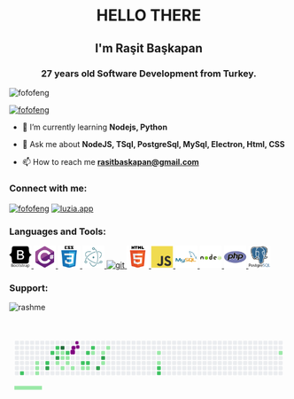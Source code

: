 
<!---
fofofeng/fofofeng is a ✨ special ✨ repository because its `README.md` (this file) appears on your GitHub profile.
You can click the Preview link to take a look at your changes.
--->
<h1 align="center"> HELLO THERE</h1>
<h2 align="center"> I'm Raşit Başkapan</h2>
<h3 align="center">27 years old Software Development from Turkey.</h3>

<p align="left"> <img src="https://komarev.com/ghpvc/?username=rasitbskpn&label=Total%20view&color=08fd7e&style=flat" alt="fofofeng" /> </p>

<p align="left"> <a href="https://twitter.com/fofofeng" target="blank"><img src="https://img.shields.io/twitter/follow/fofofeng?logo=twitter&style=for-the-badge" alt="fofofeng" /></a> </p>

- 🌱 I’m currently learning **Nodejs, Python**

- 💬 Ask me about **NodeJS, TSql, PostgreSql, MySql, Electron, Html, CSS**

- 📫 How to reach me **rasitbaskapan@gmail.com**

<h3 align="left">Connect with me:</h3>
<p align="left">
<a href="https://twitter.com/fofofeng" target="blank"><img align="center" src="https://raw.githubusercontent.com/rahuldkjain/github-profile-readme-generator/master/src/images/icons/Social/twitter.svg" alt="fofofeng" height="30" width="40" /></a>
<a href="https://instagram.com/luzia.app" target="blank"><img align="center" src="https://raw.githubusercontent.com/rahuldkjain/github-profile-readme-generator/master/src/images/icons/Social/instagram.svg" alt="luzia.app" height="30" width="40" /></a>
</p>

<h3 align="left">Languages and Tools:</h3>
<p align="left">  <a href="https://getbootstrap.com" target="_blank"> <img src="https://raw.githubusercontent.com/devicons/devicon/master/icons/bootstrap/bootstrap-plain-wordmark.svg" alt="bootstrap" width="40" height="40"/> </a>  <a href="https://www.w3schools.com/cs/" target="_blank"> <img src="https://raw.githubusercontent.com/devicons/devicon/master/icons/csharp/csharp-original.svg" alt="csharp" width="40" height="40"/> </a> <a href="https://www.w3schools.com/css/" target="_blank"> <img src="https://raw.githubusercontent.com/devicons/devicon/master/icons/css3/css3-original-wordmark.svg" alt="css3" width="40" height="40"/> </a> <a href="https://www.electronjs.org" target="_blank"> <img src="https://raw.githubusercontent.com/devicons/devicon/master/icons/electron/electron-original.svg" alt="electron" width="40" height="40"/> </a> <a href="https://git-scm.com/" target="_blank"> <img src="https://www.vectorlogo.zone/logos/git-scm/git-scm-icon.svg" alt="git" width="40" height="40"/> </a> <a href="https://www.w3.org/html/" target="_blank"> <img src="https://raw.githubusercontent.com/devicons/devicon/master/icons/html5/html5-original-wordmark.svg" alt="html5" width="40" height="40"/> </a> <a href="https://developer.mozilla.org/en-US/docs/Web/JavaScript" target="_blank"> <img src="https://raw.githubusercontent.com/devicons/devicon/master/icons/javascript/javascript-original.svg" alt="javascript" width="40" height="40"/> </a> <a href="https://www.mysql.com/" target="_blank"> <img src="https://raw.githubusercontent.com/devicons/devicon/master/icons/mysql/mysql-original-wordmark.svg" alt="mysql" width="40" height="40"/> </a> <a href="https://nodejs.org" target="_blank"> <img src="https://raw.githubusercontent.com/devicons/devicon/master/icons/nodejs/nodejs-original-wordmark.svg" alt="nodejs" width="40" height="40"/> </a> <a href="https://www.php.net" target="_blank"> <img src="https://raw.githubusercontent.com/devicons/devicon/master/icons/php/php-original.svg" alt="php" width="40" height="40"/> </a> <a href="https://www.postgresql.org" target="_blank"> <img src="https://raw.githubusercontent.com/devicons/devicon/master/icons/postgresql/postgresql-original-wordmark.svg" alt="postgresql" width="40" height="40"/> </a>  </p>

<h3 align="left">Support:</h3>
<p><a href="https://www.buymeacoffee.com/rashme"> <img align="left" src="https://cdn.buymeacoffee.com/buttons/v2/default-yellow.png" height="50" width="210" alt="rashme" /></a></p><br><br>

<svg viewBox="-16 -32 880 192" width="880" height="192" xmlns="http://www.w3.org/2000/svg"><desc>Generated with https://github.com/Platane/snk</desc><style>@keyframes c0{71.9%{fill:var(--c2)}71.92%,to{fill:var(--ce)}}@keyframes c1{22.09%{fill:var(--c1)}22.11%,to{fill:var(--ce)}}@keyframes c2{21.71%{fill:var(--c1)}21.73%,to{fill:var(--ce)}}@keyframes c3{21.34%{fill:var(--c1)}21.36%,to{fill:var(--ce)}}@keyframes c4{2.99%{fill:var(--c1)}3.01%,to{fill:var(--ce)}}@keyframes c5{69.28%{fill:var(--c2)}69.3%,to{fill:var(--ce)}}@keyframes c6{92.87%{fill:var(--c3)}92.89%,to{fill:var(--ce)}}@keyframes c7{3.36%{fill:var(--c1)}3.38%,to{fill:var(--ce)}}@keyframes c8{61.41%{fill:var(--c2)}61.43%,to{fill:var(--ce)}}@keyframes c9{60.66%{fill:var(--c2)}60.68%,to{fill:var(--ce)}}@keyframes ca{60.29%{fill:var(--c1)}60.31%,to{fill:var(--ce)}}@keyframes cb{91.38%{fill:var(--c3)}91.4%,to{fill:var(--ce)}}@keyframes cc{18.34%{fill:var(--c1)}18.36%,to{fill:var(--ce)}}@keyframes cd{95.5%{fill:var(--c4)}95.52%,to{fill:var(--ce)}}@keyframes ce{59.92%{fill:var(--c1)}59.94%,to{fill:var(--ce)}}@keyframes cf{7.86%{fill:var(--c1)}7.88%,to{fill:var(--ce)}}@keyframes cg{19.09%{fill:var(--c1)}19.11%,to{fill:var(--ce)}}@keyframes ch{62.54%{fill:var(--c2)}62.56%,to{fill:var(--ce)}}@keyframes ci{7.48%{fill:var(--c1)}7.5%,to{fill:var(--ce)}}@keyframes cj{8.6%{fill:var(--c1)}8.62%,to{fill:var(--ce)}}@keyframes ck{6.36%{fill:var(--c1)}6.38%,to{fill:var(--ce)}}@keyframes cl{9.35%{fill:var(--c1)}9.37%,to{fill:var(--ce)}}@keyframes cm{5.61%{fill:var(--c1)}5.63%,to{fill:var(--ce)}}@keyframes cn{66.66%{fill:var(--c2)}66.68%,to{fill:var(--ce)}}@keyframes co{10.1%{fill:var(--c1)}10.12%,to{fill:var(--ce)}}@keyframes cp{64.03%{fill:var(--c2)}64.05%,to{fill:var(--ce)}}@keyframes cq{66.28%{fill:var(--c2)}66.3%,to{fill:var(--ce)}}@keyframes cr{10.48%{fill:var(--c1)}10.5%,to{fill:var(--ce)}}@keyframes cs{64.78%{fill:var(--c2)}64.8%,to{fill:var(--ce)}}@keyframes ct{14.97%{fill:var(--c1)}14.99%,to{fill:var(--ce)}}@keyframes cu{86.88%{fill:var(--c3)}86.9%,to{fill:var(--ce)}}@keyframes cv{14.22%{fill:var(--c1)}14.24%,to{fill:var(--ce)}}@keyframes cw{88%{fill:var(--c3)}88.02%,to{fill:var(--ce)}}@keyframes cx{11.98%{fill:var(--c1)}12%,to{fill:var(--ce)}}@keyframes cy{13.47%{fill:var(--c1)}13.49%,to{fill:var(--ce)}}@keyframes cz{32.57%{fill:var(--c1)}32.59%,to{fill:var(--ce)}}@keyframes c10{33.32%{fill:var(--c1)}33.34%,to{fill:var(--ce)}}@keyframes c11{82.39%{fill:var(--c2)}82.41%,to{fill:var(--ce)}}@keyframes c12{82.01%{fill:var(--c2)}82.03%,to{fill:var(--ce)}}@keyframes c13{43.06%{fill:var(--c1)}43.08%,to{fill:var(--ce)}}@keyframes u0{2.99%{transform:scale(0,1)}3.01%,3.36%{transform:scale(.04,1)}3.38%,5.61%{transform:scale(.08,1)}5.63%,6.36%{transform:scale(.13,1)}6.38%,7.48%{transform:scale(.17,1)}7.5%,7.86%{transform:scale(.21,1)}7.88%,8.6%{transform:scale(.25,1)}8.62%,9.35%{transform:scale(.29,1)}10.1%,9.37%{transform:scale(.33,1)}10.12%,10.48%{transform:scale(.38,1)}10.5%,11.98%{transform:scale(.42,1)}12%,13.47%{transform:scale(.46,1)}13.49%,14.22%{transform:scale(.5,1)}14.24%,14.97%{transform:scale(.54,1)}14.99%,18.34%{transform:scale(.58,1)}18.36%,19.09%{transform:scale(.63,1)}19.11%,21.34%{transform:scale(.67,1)}21.36%,21.71%{transform:scale(.71,1)}21.73%,22.09%{transform:scale(.75,1)}22.11%,32.57%{transform:scale(.79,1)}32.59%,33.32%{transform:scale(.83,1)}33.34%,43.06%{transform:scale(.88,1)}43.08%,59.92%{transform:scale(.92,1)}59.94%,60.29%{transform:scale(.96,1)}60.31%,to{transform:scale(1,1)}}@keyframes u1{60.66%{transform:scale(0,1)}60.68%,61.41%{transform:scale(.09,1)}61.43%,62.54%{transform:scale(.18,1)}62.56%,64.03%{transform:scale(.27,1)}64.05%,64.78%{transform:scale(.36,1)}64.8%,66.28%{transform:scale(.45,1)}66.3%,66.66%{transform:scale(.55,1)}66.68%,69.28%{transform:scale(.64,1)}69.3%,71.9%{transform:scale(.73,1)}71.92%,82.01%{transform:scale(.82,1)}82.03%,82.39%{transform:scale(.91,1)}82.41%,to{transform:scale(1,1)}}@keyframes u2{86.88%{transform:scale(0,1)}86.9%,88%{transform:scale(.25,1)}88.02%,91.38%{transform:scale(.5,1)}91.4%,92.87%{transform:scale(.75,1)}92.89%,to{transform:scale(1,1)}}@keyframes u3{95.5%{transform:scale(0,1)}95.52%,to{transform:scale(1,1)}}@keyframes s0{0%,99.63%{transform:translate(0,-16px)}.37%{transform:translate(0,0)}2.62%{transform:translate(96px,0)}3%{transform:translate(96px,16px)}3.37%,61.05%{transform:translate(112px,16px)}3.75%{transform:translate(112px,0)}5.62%{transform:translate(192px,0)}5.99%{transform:translate(192px,16px)}6.37%{transform:translate(176px,16px)}7.12%{transform:translate(176px,48px)}17.6%,59.55%,7.87%{transform:translate(144px,48px)}17.98%,8.24%{transform:translate(144px,64px)}8.99%{transform:translate(176px,64px)}9.36%{transform:translate(176px,80px)}10.86%{transform:translate(240px,80px)}11.24%{transform:translate(240px,64px)}12.36%{transform:translate(288px,64px)}13.48%{transform:translate(288px,16px)}13.86%{transform:translate(272px,16px)}14.23%{transform:translate(272px,32px)}14.98%,56.93%,64.42%{transform:translate(240px,32px)}15.36%,57.3%{transform:translate(240px,48px)}18.35%{transform:translate(128px,64px)}18.73%{transform:translate(128px,80px)}19.1%,94.01%{transform:translate(144px,80px)}19.48%{transform:translate(144px,96px)}21.35%{transform:translate(64px,96px)}22.1%{transform:translate(64px,64px)}22.47%{transform:translate(80px,64px)}22.85%{transform:translate(80px,48px)}23.6%{transform:translate(112px,48px)}23.97%{transform:translate(112px,64px)}25.84%{transform:translate(192px,64px)}26.22%{transform:translate(192px,48px)}27.72%{transform:translate(256px,48px)}28.09%{transform:translate(256px,32px)}32.58%{transform:translate(448px,32px)}33.33%{transform:translate(448px,64px)}42.32%{transform:translate(832px,64px)}43.07%{transform:translate(832px,32px)}59.93%{transform:translate(144px,32px)}60.3%{transform:translate(128px,32px)}60.67%{transform:translate(128px,16px)}61.42%{transform:translate(112px,32px)}64.79%{transform:translate(240px,16px)}65.17%{transform:translate(224px,16px)}66.29%{transform:translate(224px,64px)}71.16%{transform:translate(16px,64px)}71.91%{transform:translate(16px,96px)}82.02%{transform:translate(448px,96px)}82.4%{transform:translate(448px,80px)}86.89%{transform:translate(256px,80px)}87.27%{transform:translate(256px,64px)}87.64%{transform:translate(272px,64px)}88.01%{transform:translate(272px,48px)}92.13%{transform:translate(96px,48px)}92.88%{transform:translate(96px,80px)}95.88%{transform:translate(144px,0)}97.75%{transform:translate(64px,0)}98.13%{transform:translate(64px,-16px)}}@keyframes s1{0%,99.63%{transform:translate(16px,-16px)}.37%{transform:translate(0,-16px)}.75%{transform:translate(0,0)}3%{transform:translate(96px,0)}3.37%{transform:translate(96px,16px)}3.75%,61.42%{transform:translate(112px,16px)}4.12%{transform:translate(112px,0)}5.99%{transform:translate(192px,0)}6.37%{transform:translate(192px,16px)}6.74%{transform:translate(176px,16px)}7.49%{transform:translate(176px,48px)}17.98%,59.93%,8.24%{transform:translate(144px,48px)}18.35%,8.61%{transform:translate(144px,64px)}9.36%{transform:translate(176px,64px)}9.74%{transform:translate(176px,80px)}11.24%{transform:translate(240px,80px)}11.61%{transform:translate(240px,64px)}12.73%{transform:translate(288px,64px)}13.86%{transform:translate(288px,16px)}14.23%{transform:translate(272px,16px)}14.61%{transform:translate(272px,32px)}15.36%,57.3%,64.79%{transform:translate(240px,32px)}15.73%,57.68%{transform:translate(240px,48px)}18.73%{transform:translate(128px,64px)}19.1%{transform:translate(128px,80px)}19.48%,94.38%{transform:translate(144px,80px)}19.85%{transform:translate(144px,96px)}21.72%{transform:translate(64px,96px)}22.47%{transform:translate(64px,64px)}22.85%{transform:translate(80px,64px)}23.22%{transform:translate(80px,48px)}23.97%{transform:translate(112px,48px)}24.34%{transform:translate(112px,64px)}26.22%{transform:translate(192px,64px)}26.59%{transform:translate(192px,48px)}28.09%{transform:translate(256px,48px)}28.46%{transform:translate(256px,32px)}32.96%{transform:translate(448px,32px)}33.71%{transform:translate(448px,64px)}42.7%{transform:translate(832px,64px)}43.45%{transform:translate(832px,32px)}60.3%{transform:translate(144px,32px)}60.67%{transform:translate(128px,32px)}61.05%{transform:translate(128px,16px)}61.8%{transform:translate(112px,32px)}65.17%{transform:translate(240px,16px)}65.54%{transform:translate(224px,16px)}66.67%{transform:translate(224px,64px)}71.54%{transform:translate(16px,64px)}72.28%{transform:translate(16px,96px)}82.4%{transform:translate(448px,96px)}82.77%{transform:translate(448px,80px)}87.27%{transform:translate(256px,80px)}87.64%{transform:translate(256px,64px)}88.01%{transform:translate(272px,64px)}88.39%{transform:translate(272px,48px)}92.51%{transform:translate(96px,48px)}93.26%{transform:translate(96px,80px)}96.25%{transform:translate(144px,0)}98.13%{transform:translate(64px,0)}98.5%{transform:translate(64px,-16px)}}@keyframes s2{0%,99.63%{transform:translate(32px,-16px)}.75%{transform:translate(0,-16px)}1.12%{transform:translate(0,0)}3.37%{transform:translate(96px,0)}3.75%{transform:translate(96px,16px)}4.12%,61.8%{transform:translate(112px,16px)}4.49%{transform:translate(112px,0)}6.37%{transform:translate(192px,0)}6.74%{transform:translate(192px,16px)}7.12%{transform:translate(176px,16px)}7.87%{transform:translate(176px,48px)}18.35%,60.3%,8.61%{transform:translate(144px,48px)}18.73%,8.99%{transform:translate(144px,64px)}9.74%{transform:translate(176px,64px)}10.11%{transform:translate(176px,80px)}11.61%{transform:translate(240px,80px)}11.99%{transform:translate(240px,64px)}13.11%{transform:translate(288px,64px)}14.23%{transform:translate(288px,16px)}14.61%{transform:translate(272px,16px)}14.98%{transform:translate(272px,32px)}15.73%,57.68%,65.17%{transform:translate(240px,32px)}16.1%,58.05%{transform:translate(240px,48px)}19.1%{transform:translate(128px,64px)}19.48%{transform:translate(128px,80px)}19.85%,94.76%{transform:translate(144px,80px)}20.22%{transform:translate(144px,96px)}22.1%{transform:translate(64px,96px)}22.85%{transform:translate(64px,64px)}23.22%{transform:translate(80px,64px)}23.6%{transform:translate(80px,48px)}24.34%{transform:translate(112px,48px)}24.72%{transform:translate(112px,64px)}26.59%{transform:translate(192px,64px)}26.97%{transform:translate(192px,48px)}28.46%{transform:translate(256px,48px)}28.84%{transform:translate(256px,32px)}33.33%{transform:translate(448px,32px)}34.08%{transform:translate(448px,64px)}43.07%{transform:translate(832px,64px)}43.82%{transform:translate(832px,32px)}60.67%{transform:translate(144px,32px)}61.05%{transform:translate(128px,32px)}61.42%{transform:translate(128px,16px)}62.17%{transform:translate(112px,32px)}65.54%{transform:translate(240px,16px)}65.92%{transform:translate(224px,16px)}67.04%{transform:translate(224px,64px)}71.91%{transform:translate(16px,64px)}72.66%{transform:translate(16px,96px)}82.77%{transform:translate(448px,96px)}83.15%{transform:translate(448px,80px)}87.64%{transform:translate(256px,80px)}88.01%{transform:translate(256px,64px)}88.39%{transform:translate(272px,64px)}88.76%{transform:translate(272px,48px)}92.88%{transform:translate(96px,48px)}93.63%{transform:translate(96px,80px)}96.63%{transform:translate(144px,0)}98.5%{transform:translate(64px,0)}98.88%{transform:translate(64px,-16px)}}@keyframes s3{0%,99.63%{transform:translate(48px,-16px)}1.12%{transform:translate(0,-16px)}1.5%{transform:translate(0,0)}3.75%{transform:translate(96px,0)}4.12%{transform:translate(96px,16px)}4.49%,62.17%{transform:translate(112px,16px)}4.87%{transform:translate(112px,0)}6.74%{transform:translate(192px,0)}7.12%{transform:translate(192px,16px)}7.49%{transform:translate(176px,16px)}8.24%{transform:translate(176px,48px)}18.73%,60.67%,8.99%{transform:translate(144px,48px)}19.1%,9.36%{transform:translate(144px,64px)}10.11%{transform:translate(176px,64px)}10.49%{transform:translate(176px,80px)}11.99%{transform:translate(240px,80px)}12.36%{transform:translate(240px,64px)}13.48%{transform:translate(288px,64px)}14.61%{transform:translate(288px,16px)}14.98%{transform:translate(272px,16px)}15.36%{transform:translate(272px,32px)}16.1%,58.05%,65.54%{transform:translate(240px,32px)}16.48%,58.43%{transform:translate(240px,48px)}19.48%{transform:translate(128px,64px)}19.85%{transform:translate(128px,80px)}20.22%,95.13%{transform:translate(144px,80px)}20.6%{transform:translate(144px,96px)}22.47%{transform:translate(64px,96px)}23.22%{transform:translate(64px,64px)}23.6%{transform:translate(80px,64px)}23.97%{transform:translate(80px,48px)}24.72%{transform:translate(112px,48px)}25.09%{transform:translate(112px,64px)}26.97%{transform:translate(192px,64px)}27.34%{transform:translate(192px,48px)}28.84%{transform:translate(256px,48px)}29.21%{transform:translate(256px,32px)}33.71%{transform:translate(448px,32px)}34.46%{transform:translate(448px,64px)}43.45%{transform:translate(832px,64px)}44.19%{transform:translate(832px,32px)}61.05%{transform:translate(144px,32px)}61.42%{transform:translate(128px,32px)}61.8%{transform:translate(128px,16px)}62.55%{transform:translate(112px,32px)}65.92%{transform:translate(240px,16px)}66.29%{transform:translate(224px,16px)}67.42%{transform:translate(224px,64px)}72.28%{transform:translate(16px,64px)}73.03%{transform:translate(16px,96px)}83.15%{transform:translate(448px,96px)}83.52%{transform:translate(448px,80px)}88.01%{transform:translate(256px,80px)}88.39%{transform:translate(256px,64px)}88.76%{transform:translate(272px,64px)}89.14%{transform:translate(272px,48px)}93.26%{transform:translate(96px,48px)}94.01%{transform:translate(96px,80px)}97%{transform:translate(144px,0)}98.88%{transform:translate(64px,0)}99.25%{transform:translate(64px,-16px)}}:root{--cb:#1b1f230a;--cs:purple;--ce:#ebedf0;--c0:#ebedf0;--c1:#9be9a8;--c2:#40c463;--c3:#30a14e;--c4:#216e39}@media (prefers-color-scheme:dark){:root{--cb:#1b1f230a;--cs:purple;--ce:#161b22;--c1:#01311f;--c2:#034525;--c3:#0f6d31;--c4:#00c647}}.c{shape-rendering:geometricPrecision;fill:var(--ce);stroke-width:1px;stroke:var(--cb);animation:none 26700ms linear infinite}.c.c0{fill:var(--c2);animation-name:c0}.c.c1{fill:var(--c1);animation-name:c1}.c.c2,.c.c3,.c.c4{fill:var(--c1);animation-name:c2}.c.c3,.c.c4{animation-name:c3}.c.c4{animation-name:c4}.c.c5{fill:var(--c2);animation-name:c5}.c.c6{fill:var(--c3);animation-name:c6}.c.c7{fill:var(--c1);animation-name:c7}.c.c8,.c.c9{fill:var(--c2);animation-name:c8}.c.c9{animation-name:c9}.c.ca{fill:var(--c1);animation-name:ca}.c.cb{fill:var(--c3);animation-name:cb}.c.cc{fill:var(--c1);animation-name:cc}.c.cd{fill:var(--c4);animation-name:cd}.c.ce,.c.cf,.c.cg{fill:var(--c1);animation-name:ce}.c.cf,.c.cg{animation-name:cf}.c.cg{animation-name:cg}.c.ch{fill:var(--c2);animation-name:ch}.c.ci,.c.cj{fill:var(--c1);animation-name:ci}.c.cj{animation-name:cj}.c.ck,.c.cl,.c.cm{fill:var(--c1);animation-name:ck}.c.cl,.c.cm{animation-name:cl}.c.cm{animation-name:cm}.c.cn{fill:var(--c2);animation-name:cn}.c.co{fill:var(--c1);animation-name:co}.c.cp,.c.cq{fill:var(--c2);animation-name:cp}.c.cq{animation-name:cq}.c.cr{fill:var(--c1);animation-name:cr}.c.cs{fill:var(--c2);animation-name:cs}.c.ct{fill:var(--c1);animation-name:ct}.c.cu{fill:var(--c3);animation-name:cu}.c.cv{fill:var(--c1);animation-name:cv}.c.cw{fill:var(--c3);animation-name:cw}.c.cx{fill:var(--c1);animation-name:cx}.c.c10,.c.cy,.c.cz{fill:var(--c1);animation-name:cy}.c.c10,.c.cz{animation-name:cz}.c.c10{animation-name:c10}.c.c11,.c.c12{fill:var(--c2);animation-name:c11}.c.c12{animation-name:c12}.c.c13{fill:var(--c1);animation-name:c13}.s,.u{animation:none linear 26700ms infinite}.u,.u.u0{transform-origin:0 0}.u{transform:scale(0,1)}.u.u0{fill:var(--c1);animation-name:u0}.u.u1{fill:var(--c2);animation-name:u1;transform-origin:508.8px 0}.u.u2{fill:var(--c3);animation-name:u2;transform-origin:742px 0}.u.u3{fill:var(--c4);animation-name:u3;transform-origin:826.8px 0}.s{shape-rendering:geometricPrecision;fill:var(--cs)}.s.s0{transform:translate(0,-16px);animation-name:s0}.s.s1{transform:translate(16px,-16px);animation-name:s1}.s.s2{transform:translate(32px,-16px);animation-name:s2}.s.s3{transform:translate(48px,-16px);animation-name:s3}</style><rect class="c" x="2" y="2" rx="2" ry="2" width="12" height="12"/><rect class="c" x="2" y="18" rx="2" ry="2" width="12" height="12"/><rect class="c" x="2" y="34" rx="2" ry="2" width="12" height="12"/><rect class="c" x="2" y="50" rx="2" ry="2" width="12" height="12"/><rect class="c" x="2" y="66" rx="2" ry="2" width="12" height="12"/><rect class="c" x="2" y="82" rx="2" ry="2" width="12" height="12"/><rect class="c" x="2" y="98" rx="2" ry="2" width="12" height="12"/><rect class="c" x="18" y="2" rx="2" ry="2" width="12" height="12"/><rect class="c" x="18" y="18" rx="2" ry="2" width="12" height="12"/><rect class="c" x="18" y="34" rx="2" ry="2" width="12" height="12"/><rect class="c" x="18" y="50" rx="2" ry="2" width="12" height="12"/><rect class="c" x="18" y="66" rx="2" ry="2" width="12" height="12"/><rect class="c" x="18" y="82" rx="2" ry="2" width="12" height="12"/><rect class="c c0" x="18" y="98" rx="2" ry="2" width="12" height="12"/><rect class="c" x="34" y="2" rx="2" ry="2" width="12" height="12"/><rect class="c" x="34" y="18" rx="2" ry="2" width="12" height="12"/><rect class="c" x="34" y="34" rx="2" ry="2" width="12" height="12"/><rect class="c" x="34" y="50" rx="2" ry="2" width="12" height="12"/><rect class="c" x="34" y="66" rx="2" ry="2" width="12" height="12"/><rect class="c" x="34" y="82" rx="2" ry="2" width="12" height="12"/><rect class="c" x="34" y="98" rx="2" ry="2" width="12" height="12"/><rect class="c" x="50" y="2" rx="2" ry="2" width="12" height="12"/><rect class="c" x="50" y="18" rx="2" ry="2" width="12" height="12"/><rect class="c" x="50" y="34" rx="2" ry="2" width="12" height="12"/><rect class="c" x="50" y="50" rx="2" ry="2" width="12" height="12"/><rect class="c" x="50" y="66" rx="2" ry="2" width="12" height="12"/><rect class="c" x="50" y="82" rx="2" ry="2" width="12" height="12"/><rect class="c" x="50" y="98" rx="2" ry="2" width="12" height="12"/><rect class="c" x="66" y="2" rx="2" ry="2" width="12" height="12"/><rect class="c" x="66" y="18" rx="2" ry="2" width="12" height="12"/><rect class="c" x="66" y="34" rx="2" ry="2" width="12" height="12"/><rect class="c" x="66" y="50" rx="2" ry="2" width="12" height="12"/><rect class="c c1" x="66" y="66" rx="2" ry="2" width="12" height="12"/><rect class="c c2" x="66" y="82" rx="2" ry="2" width="12" height="12"/><rect class="c c3" x="66" y="98" rx="2" ry="2" width="12" height="12"/><rect class="c" x="82" y="2" rx="2" ry="2" width="12" height="12"/><rect class="c" x="82" y="18" rx="2" ry="2" width="12" height="12"/><rect class="c" x="82" y="34" rx="2" ry="2" width="12" height="12"/><rect class="c" x="82" y="50" rx="2" ry="2" width="12" height="12"/><rect class="c" x="82" y="66" rx="2" ry="2" width="12" height="12"/><rect class="c" x="82" y="82" rx="2" ry="2" width="12" height="12"/><rect class="c" x="82" y="98" rx="2" ry="2" width="12" height="12"/><rect class="c" x="98" y="2" rx="2" ry="2" width="12" height="12"/><rect class="c c4" x="98" y="18" rx="2" ry="2" width="12" height="12"/><rect class="c" x="98" y="34" rx="2" ry="2" width="12" height="12"/><rect class="c" x="98" y="50" rx="2" ry="2" width="12" height="12"/><rect class="c c5" x="98" y="66" rx="2" ry="2" width="12" height="12"/><rect class="c c6" x="98" y="82" rx="2" ry="2" width="12" height="12"/><rect class="c" x="98" y="98" rx="2" ry="2" width="12" height="12"/><rect class="c" x="114" y="2" rx="2" ry="2" width="12" height="12"/><rect class="c c7" x="114" y="18" rx="2" ry="2" width="12" height="12"/><rect class="c c8" x="114" y="34" rx="2" ry="2" width="12" height="12"/><rect class="c" x="114" y="50" rx="2" ry="2" width="12" height="12"/><rect class="c" x="114" y="66" rx="2" ry="2" width="12" height="12"/><rect class="c" x="114" y="82" rx="2" ry="2" width="12" height="12"/><rect class="c" x="114" y="98" rx="2" ry="2" width="12" height="12"/><rect class="c" x="130" y="2" rx="2" ry="2" width="12" height="12"/><rect class="c c9" x="130" y="18" rx="2" ry="2" width="12" height="12"/><rect class="c ca" x="130" y="34" rx="2" ry="2" width="12" height="12"/><rect class="c cb" x="130" y="50" rx="2" ry="2" width="12" height="12"/><rect class="c cc" x="130" y="66" rx="2" ry="2" width="12" height="12"/><rect class="c" x="130" y="82" rx="2" ry="2" width="12" height="12"/><rect class="c" x="130" y="98" rx="2" ry="2" width="12" height="12"/><rect class="c" x="146" y="2" rx="2" ry="2" width="12" height="12"/><rect class="c cd" x="146" y="18" rx="2" ry="2" width="12" height="12"/><rect class="c ce" x="146" y="34" rx="2" ry="2" width="12" height="12"/><rect class="c cf" x="146" y="50" rx="2" ry="2" width="12" height="12"/><rect class="c" x="146" y="66" rx="2" ry="2" width="12" height="12"/><rect class="c cg" x="146" y="82" rx="2" ry="2" width="12" height="12"/><rect class="c" x="146" y="98" rx="2" ry="2" width="12" height="12"/><rect class="c" x="162" y="2" rx="2" ry="2" width="12" height="12"/><rect class="c" x="162" y="18" rx="2" ry="2" width="12" height="12"/><rect class="c ch" x="162" y="34" rx="2" ry="2" width="12" height="12"/><rect class="c ci" x="162" y="50" rx="2" ry="2" width="12" height="12"/><rect class="c cj" x="162" y="66" rx="2" ry="2" width="12" height="12"/><rect class="c" x="162" y="82" rx="2" ry="2" width="12" height="12"/><rect class="c" x="162" y="98" rx="2" ry="2" width="12" height="12"/><rect class="c" x="178" y="2" rx="2" ry="2" width="12" height="12"/><rect class="c ck" x="178" y="18" rx="2" ry="2" width="12" height="12"/><rect class="c" x="178" y="34" rx="2" ry="2" width="12" height="12"/><rect class="c" x="178" y="50" rx="2" ry="2" width="12" height="12"/><rect class="c" x="178" y="66" rx="2" ry="2" width="12" height="12"/><rect class="c cl" x="178" y="82" rx="2" ry="2" width="12" height="12"/><rect class="c" x="178" y="98" rx="2" ry="2" width="12" height="12"/><rect class="c cm" x="194" y="2" rx="2" ry="2" width="12" height="12"/><rect class="c" x="194" y="18" rx="2" ry="2" width="12" height="12"/><rect class="c" x="194" y="34" rx="2" ry="2" width="12" height="12"/><rect class="c" x="194" y="50" rx="2" ry="2" width="12" height="12"/><rect class="c" x="194" y="66" rx="2" ry="2" width="12" height="12"/><rect class="c" x="194" y="82" rx="2" ry="2" width="12" height="12"/><rect class="c" x="194" y="98" rx="2" ry="2" width="12" height="12"/><rect class="c" x="210" y="2" rx="2" ry="2" width="12" height="12"/><rect class="c" x="210" y="18" rx="2" ry="2" width="12" height="12"/><rect class="c" x="210" y="34" rx="2" ry="2" width="12" height="12"/><rect class="c" x="210" y="50" rx="2" ry="2" width="12" height="12"/><rect class="c cn" x="210" y="66" rx="2" ry="2" width="12" height="12"/><rect class="c co" x="210" y="82" rx="2" ry="2" width="12" height="12"/><rect class="c" x="210" y="98" rx="2" ry="2" width="12" height="12"/><rect class="c" x="226" y="2" rx="2" ry="2" width="12" height="12"/><rect class="c" x="226" y="18" rx="2" ry="2" width="12" height="12"/><rect class="c cp" x="226" y="34" rx="2" ry="2" width="12" height="12"/><rect class="c" x="226" y="50" rx="2" ry="2" width="12" height="12"/><rect class="c cq" x="226" y="66" rx="2" ry="2" width="12" height="12"/><rect class="c cr" x="226" y="82" rx="2" ry="2" width="12" height="12"/><rect class="c" x="226" y="98" rx="2" ry="2" width="12" height="12"/><rect class="c" x="242" y="2" rx="2" ry="2" width="12" height="12"/><rect class="c cs" x="242" y="18" rx="2" ry="2" width="12" height="12"/><rect class="c ct" x="242" y="34" rx="2" ry="2" width="12" height="12"/><rect class="c" x="242" y="50" rx="2" ry="2" width="12" height="12"/><rect class="c" x="242" y="66" rx="2" ry="2" width="12" height="12"/><rect class="c" x="242" y="82" rx="2" ry="2" width="12" height="12"/><rect class="c" x="242" y="98" rx="2" ry="2" width="12" height="12"/><rect class="c" x="258" y="2" rx="2" ry="2" width="12" height="12"/><rect class="c" x="258" y="18" rx="2" ry="2" width="12" height="12"/><rect class="c" x="258" y="34" rx="2" ry="2" width="12" height="12"/><rect class="c" x="258" y="50" rx="2" ry="2" width="12" height="12"/><rect class="c" x="258" y="66" rx="2" ry="2" width="12" height="12"/><rect class="c cu" x="258" y="82" rx="2" ry="2" width="12" height="12"/><rect class="c" x="258" y="98" rx="2" ry="2" width="12" height="12"/><rect class="c" x="274" y="2" rx="2" ry="2" width="12" height="12"/><rect class="c" x="274" y="18" rx="2" ry="2" width="12" height="12"/><rect class="c cv" x="274" y="34" rx="2" ry="2" width="12" height="12"/><rect class="c cw" x="274" y="50" rx="2" ry="2" width="12" height="12"/><rect class="c cx" x="274" y="66" rx="2" ry="2" width="12" height="12"/><rect class="c" x="274" y="82" rx="2" ry="2" width="12" height="12"/><rect class="c" x="274" y="98" rx="2" ry="2" width="12" height="12"/><rect class="c" x="290" y="2" rx="2" ry="2" width="12" height="12"/><rect class="c cy" x="290" y="18" rx="2" ry="2" width="12" height="12"/><rect class="c" x="290" y="34" rx="2" ry="2" width="12" height="12"/><rect class="c" x="290" y="50" rx="2" ry="2" width="12" height="12"/><rect class="c" x="290" y="66" rx="2" ry="2" width="12" height="12"/><rect class="c" x="290" y="82" rx="2" ry="2" width="12" height="12"/><rect class="c" x="290" y="98" rx="2" ry="2" width="12" height="12"/><rect class="c" x="306" y="2" rx="2" ry="2" width="12" height="12"/><rect class="c" x="306" y="18" rx="2" ry="2" width="12" height="12"/><rect class="c" x="306" y="34" rx="2" ry="2" width="12" height="12"/><rect class="c" x="306" y="50" rx="2" ry="2" width="12" height="12"/><rect class="c" x="306" y="66" rx="2" ry="2" width="12" height="12"/><rect class="c" x="306" y="82" rx="2" ry="2" width="12" height="12"/><rect class="c" x="306" y="98" rx="2" ry="2" width="12" height="12"/><rect class="c" x="322" y="2" rx="2" ry="2" width="12" height="12"/><rect class="c" x="322" y="18" rx="2" ry="2" width="12" height="12"/><rect class="c" x="322" y="34" rx="2" ry="2" width="12" height="12"/><rect class="c" x="322" y="50" rx="2" ry="2" width="12" height="12"/><rect class="c" x="322" y="66" rx="2" ry="2" width="12" height="12"/><rect class="c" x="322" y="82" rx="2" ry="2" width="12" height="12"/><rect class="c" x="322" y="98" rx="2" ry="2" width="12" height="12"/><rect class="c" x="338" y="2" rx="2" ry="2" width="12" height="12"/><rect class="c" x="338" y="18" rx="2" ry="2" width="12" height="12"/><rect class="c" x="338" y="34" rx="2" ry="2" width="12" height="12"/><rect class="c" x="338" y="50" rx="2" ry="2" width="12" height="12"/><rect class="c" x="338" y="66" rx="2" ry="2" width="12" height="12"/><rect class="c" x="338" y="82" rx="2" ry="2" width="12" height="12"/><rect class="c" x="338" y="98" rx="2" ry="2" width="12" height="12"/><rect class="c" x="354" y="2" rx="2" ry="2" width="12" height="12"/><rect class="c" x="354" y="18" rx="2" ry="2" width="12" height="12"/><rect class="c" x="354" y="34" rx="2" ry="2" width="12" height="12"/><rect class="c" x="354" y="50" rx="2" ry="2" width="12" height="12"/><rect class="c" x="354" y="66" rx="2" ry="2" width="12" height="12"/><rect class="c" x="354" y="82" rx="2" ry="2" width="12" height="12"/><rect class="c" x="354" y="98" rx="2" ry="2" width="12" height="12"/><rect class="c" x="370" y="2" rx="2" ry="2" width="12" height="12"/><rect class="c" x="370" y="18" rx="2" ry="2" width="12" height="12"/><rect class="c" x="370" y="34" rx="2" ry="2" width="12" height="12"/><rect class="c" x="370" y="50" rx="2" ry="2" width="12" height="12"/><rect class="c" x="370" y="66" rx="2" ry="2" width="12" height="12"/><rect class="c" x="370" y="82" rx="2" ry="2" width="12" height="12"/><rect class="c" x="370" y="98" rx="2" ry="2" width="12" height="12"/><rect class="c" x="386" y="2" rx="2" ry="2" width="12" height="12"/><rect class="c" x="386" y="18" rx="2" ry="2" width="12" height="12"/><rect class="c" x="386" y="34" rx="2" ry="2" width="12" height="12"/><rect class="c" x="386" y="50" rx="2" ry="2" width="12" height="12"/><rect class="c" x="386" y="66" rx="2" ry="2" width="12" height="12"/><rect class="c" x="386" y="82" rx="2" ry="2" width="12" height="12"/><rect class="c" x="386" y="98" rx="2" ry="2" width="12" height="12"/><rect class="c" x="402" y="2" rx="2" ry="2" width="12" height="12"/><rect class="c" x="402" y="18" rx="2" ry="2" width="12" height="12"/><rect class="c" x="402" y="34" rx="2" ry="2" width="12" height="12"/><rect class="c" x="402" y="50" rx="2" ry="2" width="12" height="12"/><rect class="c" x="402" y="66" rx="2" ry="2" width="12" height="12"/><rect class="c" x="402" y="82" rx="2" ry="2" width="12" height="12"/><rect class="c" x="402" y="98" rx="2" ry="2" width="12" height="12"/><rect class="c" x="418" y="2" rx="2" ry="2" width="12" height="12"/><rect class="c" x="418" y="18" rx="2" ry="2" width="12" height="12"/><rect class="c" x="418" y="34" rx="2" ry="2" width="12" height="12"/><rect class="c" x="418" y="50" rx="2" ry="2" width="12" height="12"/><rect class="c" x="418" y="66" rx="2" ry="2" width="12" height="12"/><rect class="c" x="418" y="82" rx="2" ry="2" width="12" height="12"/><rect class="c" x="418" y="98" rx="2" ry="2" width="12" height="12"/><rect class="c" x="434" y="2" rx="2" ry="2" width="12" height="12"/><rect class="c" x="434" y="18" rx="2" ry="2" width="12" height="12"/><rect class="c" x="434" y="34" rx="2" ry="2" width="12" height="12"/><rect class="c" x="434" y="50" rx="2" ry="2" width="12" height="12"/><rect class="c" x="434" y="66" rx="2" ry="2" width="12" height="12"/><rect class="c" x="434" y="82" rx="2" ry="2" width="12" height="12"/><rect class="c" x="434" y="98" rx="2" ry="2" width="12" height="12"/><rect class="c" x="450" y="2" rx="2" ry="2" width="12" height="12"/><rect class="c" x="450" y="18" rx="2" ry="2" width="12" height="12"/><rect class="c cz" x="450" y="34" rx="2" ry="2" width="12" height="12"/><rect class="c" x="450" y="50" rx="2" ry="2" width="12" height="12"/><rect class="c c10" x="450" y="66" rx="2" ry="2" width="12" height="12"/><rect class="c c11" x="450" y="82" rx="2" ry="2" width="12" height="12"/><rect class="c c12" x="450" y="98" rx="2" ry="2" width="12" height="12"/><rect class="c" x="466" y="2" rx="2" ry="2" width="12" height="12"/><rect class="c" x="466" y="18" rx="2" ry="2" width="12" height="12"/><rect class="c" x="466" y="34" rx="2" ry="2" width="12" height="12"/><rect class="c" x="466" y="50" rx="2" ry="2" width="12" height="12"/><rect class="c" x="466" y="66" rx="2" ry="2" width="12" height="12"/><rect class="c" x="466" y="82" rx="2" ry="2" width="12" height="12"/><rect class="c" x="466" y="98" rx="2" ry="2" width="12" height="12"/><rect class="c" x="482" y="2" rx="2" ry="2" width="12" height="12"/><rect class="c" x="482" y="18" rx="2" ry="2" width="12" height="12"/><rect class="c" x="482" y="34" rx="2" ry="2" width="12" height="12"/><rect class="c" x="482" y="50" rx="2" ry="2" width="12" height="12"/><rect class="c" x="482" y="66" rx="2" ry="2" width="12" height="12"/><rect class="c" x="482" y="82" rx="2" ry="2" width="12" height="12"/><rect class="c" x="482" y="98" rx="2" ry="2" width="12" height="12"/><rect class="c" x="498" y="2" rx="2" ry="2" width="12" height="12"/><rect class="c" x="498" y="18" rx="2" ry="2" width="12" height="12"/><rect class="c" x="498" y="34" rx="2" ry="2" width="12" height="12"/><rect class="c" x="498" y="50" rx="2" ry="2" width="12" height="12"/><rect class="c" x="498" y="66" rx="2" ry="2" width="12" height="12"/><rect class="c" x="498" y="82" rx="2" ry="2" width="12" height="12"/><rect class="c" x="498" y="98" rx="2" ry="2" width="12" height="12"/><rect class="c" x="514" y="2" rx="2" ry="2" width="12" height="12"/><rect class="c" x="514" y="18" rx="2" ry="2" width="12" height="12"/><rect class="c" x="514" y="34" rx="2" ry="2" width="12" height="12"/><rect class="c" x="514" y="50" rx="2" ry="2" width="12" height="12"/><rect class="c" x="514" y="66" rx="2" ry="2" width="12" height="12"/><rect class="c" x="514" y="82" rx="2" ry="2" width="12" height="12"/><rect class="c" x="514" y="98" rx="2" ry="2" width="12" height="12"/><rect class="c" x="530" y="2" rx="2" ry="2" width="12" height="12"/><rect class="c" x="530" y="18" rx="2" ry="2" width="12" height="12"/><rect class="c" x="530" y="34" rx="2" ry="2" width="12" height="12"/><rect class="c" x="530" y="50" rx="2" ry="2" width="12" height="12"/><rect class="c" x="530" y="66" rx="2" ry="2" width="12" height="12"/><rect class="c" x="530" y="82" rx="2" ry="2" width="12" height="12"/><rect class="c" x="530" y="98" rx="2" ry="2" width="12" height="12"/><rect class="c" x="546" y="2" rx="2" ry="2" width="12" height="12"/><rect class="c" x="546" y="18" rx="2" ry="2" width="12" height="12"/><rect class="c" x="546" y="34" rx="2" ry="2" width="12" height="12"/><rect class="c" x="546" y="50" rx="2" ry="2" width="12" height="12"/><rect class="c" x="546" y="66" rx="2" ry="2" width="12" height="12"/><rect class="c" x="546" y="82" rx="2" ry="2" width="12" height="12"/><rect class="c" x="546" y="98" rx="2" ry="2" width="12" height="12"/><rect class="c" x="562" y="2" rx="2" ry="2" width="12" height="12"/><rect class="c" x="562" y="18" rx="2" ry="2" width="12" height="12"/><rect class="c" x="562" y="34" rx="2" ry="2" width="12" height="12"/><rect class="c" x="562" y="50" rx="2" ry="2" width="12" height="12"/><rect class="c" x="562" y="66" rx="2" ry="2" width="12" height="12"/><rect class="c" x="562" y="82" rx="2" ry="2" width="12" height="12"/><rect class="c" x="562" y="98" rx="2" ry="2" width="12" height="12"/><rect class="c" x="578" y="2" rx="2" ry="2" width="12" height="12"/><rect class="c" x="578" y="18" rx="2" ry="2" width="12" height="12"/><rect class="c" x="578" y="34" rx="2" ry="2" width="12" height="12"/><rect class="c" x="578" y="50" rx="2" ry="2" width="12" height="12"/><rect class="c" x="578" y="66" rx="2" ry="2" width="12" height="12"/><rect class="c" x="578" y="82" rx="2" ry="2" width="12" height="12"/><rect class="c" x="578" y="98" rx="2" ry="2" width="12" height="12"/><rect class="c" x="594" y="2" rx="2" ry="2" width="12" height="12"/><rect class="c" x="594" y="18" rx="2" ry="2" width="12" height="12"/><rect class="c" x="594" y="34" rx="2" ry="2" width="12" height="12"/><rect class="c" x="594" y="50" rx="2" ry="2" width="12" height="12"/><rect class="c" x="594" y="66" rx="2" ry="2" width="12" height="12"/><rect class="c" x="594" y="82" rx="2" ry="2" width="12" height="12"/><rect class="c" x="594" y="98" rx="2" ry="2" width="12" height="12"/><rect class="c" x="610" y="2" rx="2" ry="2" width="12" height="12"/><rect class="c" x="610" y="18" rx="2" ry="2" width="12" height="12"/><rect class="c" x="610" y="34" rx="2" ry="2" width="12" height="12"/><rect class="c" x="610" y="50" rx="2" ry="2" width="12" height="12"/><rect class="c" x="610" y="66" rx="2" ry="2" width="12" height="12"/><rect class="c" x="610" y="82" rx="2" ry="2" width="12" height="12"/><rect class="c" x="610" y="98" rx="2" ry="2" width="12" height="12"/><rect class="c" x="626" y="2" rx="2" ry="2" width="12" height="12"/><rect class="c" x="626" y="18" rx="2" ry="2" width="12" height="12"/><rect class="c" x="626" y="34" rx="2" ry="2" width="12" height="12"/><rect class="c" x="626" y="50" rx="2" ry="2" width="12" height="12"/><rect class="c" x="626" y="66" rx="2" ry="2" width="12" height="12"/><rect class="c" x="626" y="82" rx="2" ry="2" width="12" height="12"/><rect class="c" x="626" y="98" rx="2" ry="2" width="12" height="12"/><rect class="c" x="642" y="2" rx="2" ry="2" width="12" height="12"/><rect class="c" x="642" y="18" rx="2" ry="2" width="12" height="12"/><rect class="c" x="642" y="34" rx="2" ry="2" width="12" height="12"/><rect class="c" x="642" y="50" rx="2" ry="2" width="12" height="12"/><rect class="c" x="642" y="66" rx="2" ry="2" width="12" height="12"/><rect class="c" x="642" y="82" rx="2" ry="2" width="12" height="12"/><rect class="c" x="642" y="98" rx="2" ry="2" width="12" height="12"/><rect class="c" x="658" y="2" rx="2" ry="2" width="12" height="12"/><rect class="c" x="658" y="18" rx="2" ry="2" width="12" height="12"/><rect class="c" x="658" y="34" rx="2" ry="2" width="12" height="12"/><rect class="c" x="658" y="50" rx="2" ry="2" width="12" height="12"/><rect class="c" x="658" y="66" rx="2" ry="2" width="12" height="12"/><rect class="c" x="658" y="82" rx="2" ry="2" width="12" height="12"/><rect class="c" x="658" y="98" rx="2" ry="2" width="12" height="12"/><rect class="c" x="674" y="2" rx="2" ry="2" width="12" height="12"/><rect class="c" x="674" y="18" rx="2" ry="2" width="12" height="12"/><rect class="c" x="674" y="34" rx="2" ry="2" width="12" height="12"/><rect class="c" x="674" y="50" rx="2" ry="2" width="12" height="12"/><rect class="c" x="674" y="66" rx="2" ry="2" width="12" height="12"/><rect class="c" x="674" y="82" rx="2" ry="2" width="12" height="12"/><rect class="c" x="674" y="98" rx="2" ry="2" width="12" height="12"/><rect class="c" x="690" y="2" rx="2" ry="2" width="12" height="12"/><rect class="c" x="690" y="18" rx="2" ry="2" width="12" height="12"/><rect class="c" x="690" y="34" rx="2" ry="2" width="12" height="12"/><rect class="c" x="690" y="50" rx="2" ry="2" width="12" height="12"/><rect class="c" x="690" y="66" rx="2" ry="2" width="12" height="12"/><rect class="c" x="690" y="82" rx="2" ry="2" width="12" height="12"/><rect class="c" x="690" y="98" rx="2" ry="2" width="12" height="12"/><rect class="c" x="706" y="2" rx="2" ry="2" width="12" height="12"/><rect class="c" x="706" y="18" rx="2" ry="2" width="12" height="12"/><rect class="c" x="706" y="34" rx="2" ry="2" width="12" height="12"/><rect class="c" x="706" y="50" rx="2" ry="2" width="12" height="12"/><rect class="c" x="706" y="66" rx="2" ry="2" width="12" height="12"/><rect class="c" x="706" y="82" rx="2" ry="2" width="12" height="12"/><rect class="c" x="706" y="98" rx="2" ry="2" width="12" height="12"/><rect class="c" x="722" y="2" rx="2" ry="2" width="12" height="12"/><rect class="c" x="722" y="18" rx="2" ry="2" width="12" height="12"/><rect class="c" x="722" y="34" rx="2" ry="2" width="12" height="12"/><rect class="c" x="722" y="50" rx="2" ry="2" width="12" height="12"/><rect class="c" x="722" y="66" rx="2" ry="2" width="12" height="12"/><rect class="c" x="722" y="82" rx="2" ry="2" width="12" height="12"/><rect class="c" x="722" y="98" rx="2" ry="2" width="12" height="12"/><rect class="c" x="738" y="2" rx="2" ry="2" width="12" height="12"/><rect class="c" x="738" y="18" rx="2" ry="2" width="12" height="12"/><rect class="c" x="738" y="34" rx="2" ry="2" width="12" height="12"/><rect class="c" x="738" y="50" rx="2" ry="2" width="12" height="12"/><rect class="c" x="738" y="66" rx="2" ry="2" width="12" height="12"/><rect class="c" x="738" y="82" rx="2" ry="2" width="12" height="12"/><rect class="c" x="738" y="98" rx="2" ry="2" width="12" height="12"/><rect class="c" x="754" y="2" rx="2" ry="2" width="12" height="12"/><rect class="c" x="754" y="18" rx="2" ry="2" width="12" height="12"/><rect class="c" x="754" y="34" rx="2" ry="2" width="12" height="12"/><rect class="c" x="754" y="50" rx="2" ry="2" width="12" height="12"/><rect class="c" x="754" y="66" rx="2" ry="2" width="12" height="12"/><rect class="c" x="754" y="82" rx="2" ry="2" width="12" height="12"/><rect class="c" x="754" y="98" rx="2" ry="2" width="12" height="12"/><rect class="c" x="770" y="2" rx="2" ry="2" width="12" height="12"/><rect class="c" x="770" y="18" rx="2" ry="2" width="12" height="12"/><rect class="c" x="770" y="34" rx="2" ry="2" width="12" height="12"/><rect class="c" x="770" y="50" rx="2" ry="2" width="12" height="12"/><rect class="c" x="770" y="66" rx="2" ry="2" width="12" height="12"/><rect class="c" x="770" y="82" rx="2" ry="2" width="12" height="12"/><rect class="c" x="770" y="98" rx="2" ry="2" width="12" height="12"/><rect class="c" x="786" y="2" rx="2" ry="2" width="12" height="12"/><rect class="c" x="786" y="18" rx="2" ry="2" width="12" height="12"/><rect class="c" x="786" y="34" rx="2" ry="2" width="12" height="12"/><rect class="c" x="786" y="50" rx="2" ry="2" width="12" height="12"/><rect class="c" x="786" y="66" rx="2" ry="2" width="12" height="12"/><rect class="c" x="786" y="82" rx="2" ry="2" width="12" height="12"/><rect class="c" x="786" y="98" rx="2" ry="2" width="12" height="12"/><rect class="c" x="802" y="2" rx="2" ry="2" width="12" height="12"/><rect class="c" x="802" y="18" rx="2" ry="2" width="12" height="12"/><rect class="c" x="802" y="34" rx="2" ry="2" width="12" height="12"/><rect class="c" x="802" y="50" rx="2" ry="2" width="12" height="12"/><rect class="c" x="802" y="66" rx="2" ry="2" width="12" height="12"/><rect class="c" x="802" y="82" rx="2" ry="2" width="12" height="12"/><rect class="c" x="802" y="98" rx="2" ry="2" width="12" height="12"/><rect class="c" x="818" y="2" rx="2" ry="2" width="12" height="12"/><rect class="c" x="818" y="18" rx="2" ry="2" width="12" height="12"/><rect class="c" x="818" y="34" rx="2" ry="2" width="12" height="12"/><rect class="c" x="818" y="50" rx="2" ry="2" width="12" height="12"/><rect class="c" x="818" y="66" rx="2" ry="2" width="12" height="12"/><rect class="c" x="818" y="82" rx="2" ry="2" width="12" height="12"/><rect class="c" x="818" y="98" rx="2" ry="2" width="12" height="12"/><rect class="c" x="834" y="2" rx="2" ry="2" width="12" height="12"/><rect class="c" x="834" y="18" rx="2" ry="2" width="12" height="12"/><rect class="c c13" x="834" y="34" rx="2" ry="2" width="12" height="12"/><rect class="c" x="834" y="50" rx="2" ry="2" width="12" height="12"/><rect class="c" x="834" y="66" rx="2" ry="2" width="12" height="12"/><rect class="c" x="834" y="82" rx="2" ry="2" width="12" height="12"/><rect class="c" x="834" y="98" rx="2" ry="2" width="12" height="12"/><rect class="u u0" height="12" width="509.4" x="0.0" y="144"/><rect class="u u1" height="12" width="233.8" x="508.8" y="144"/><rect class="u u2" height="12" width="85.4" x="742.0" y="144"/><rect class="u u3" height="12" width="21.8" x="826.8" y="144"/><rect class="s s0" x="0.8" y="0.8" width="14.4" height="14.4" rx="4.5" ry="4.5"/><rect class="s s1" x="1.8" y="1.8" width="12.3" height="12.3" rx="4.1" ry="4.1"/><rect class="s s2" x="2.6" y="2.6" width="10.8" height="10.8" rx="3.6" ry="3.6"/><rect class="s s3" x="3.0" y="3.0" width="9.9" height="9.9" rx="3.3" ry="3.3"/></svg>


